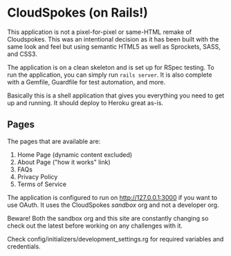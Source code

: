 # CloudSpokes (on Rails!)

This application is not a pixel-for-pixel or same-HTML remake of
Cloudspokes. This was an intentional decision as it has been built with
the same look and feel but using semantic HTML5 as well as Sprockets,
SASS, and CSS3.

The application is on a clean skeleton and is set up for RSpec testing.
To run the application, you can simply run `rails server`. It is also
complete with a Gemfile, Guardfile for test automation, and more.

Basically this is a shell application that gives you everything you need
to get up and running. It should deploy to Heroku great as-is.

## Pages

The pages that are available are:

1. Home Page (dynamic content excluded)
2. About Page ("how it works" link)
3. FAQs
4. Privacy Policy
5. Terms of Service

The application is configured to run on http://127.0.0.1:3000 if you want to use OAuth. It uses the CloudSpokes *sandbox* org and not a developer org. 

Beware! Both the sandbox org and this site are constantly changing so check out the latest before working on any challenges with it. 

Check config/initializers/development_settings.rg for required variables and credentials.